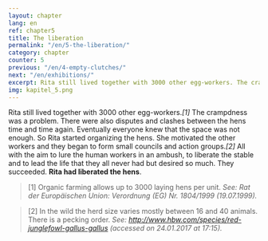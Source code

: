 ```yaml
---
layout: chapter
lang: en
ref: chapter5
title: The liberation
permalink: "/en/5-the-liberation/"
category: chapter
counter: 5
previous: "/en/4-empty-clutches/"
next: "/en/exhibitions/"
excerpt: Rita still lived together with 3000 other egg-workers. The crampdness was a problem ...
img: kapitel_5.png
---
```


Rita still lived together with 3000 other egg-workers._[1]_ The crampdness was a problem. There were also disputes and clashes between the hens time and time again. Eventually everyone knew that the space was not enough. So Rita started organizing the hens. She motivated the other workers and they began to form small councils and action groups._[2]_ All with the aim to lure the human workers in an ambush, to liberate the stable and to lead the life that they all never had but desired so much. They succeeded. **Rita had liberated the hens**.

> [1] Organic farming allows up to 3000 laying hens per unit.
_See: Rat der Europäischen Union: Verordnung (EG) Nr. 1804/1999 (19.07.1999)._

> [2] In the wild the herd size varies mostly between 16 and 40 animals. There is a pecking order.
_See: http://www.hbw.com/species/red-junglefowl-gallus-gallus (accessed on 24.01.2017 at 17:15)._
